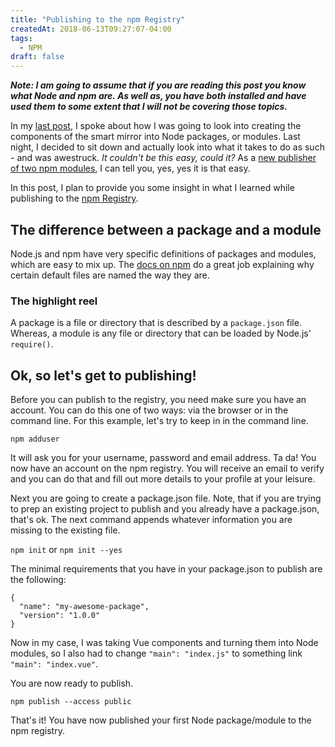 ```yaml
---
title: "Publishing to the npm Registry"
createdAt: 2018-06-13T09:27:07-04:00
tags:
  - NPM
draft: false
---
```


**_Note: I am going to assume that if you are reading this post you know what Node and npm are. As well as, you have both installed and have used them to some extent that I will not be covering those topics._**

In my [last post][mcm1], I spoke about how I was going to look into creating the components of the smart mirror into Node packages, or modules. Last night, I decided to sit down and actually look into what it takes to do as such - and was awestruck. _It couldn't be this easy, could it?_ As a [new publisher of two npm modules][mcm2], I can tell you, yes, yes it is that easy.

In this post, I plan to provide you some insight in what I learned while publishing to the [npm Registry][npm1].

## The difference between a package and a module

Node.js and npm have very specific definitions of packages and modules, which are easy to mix up. The [docs on npm][npm2] do a great job explaining why certain default files are named the way they are.

### The highlight reel

A package is a file or directory that is described by a `package.json` file. Whereas, a module is any file or directory that can be loaded by Node.js' `require()`.

## Ok, so let's get to publishing!

Before you can publish to the registry, you need make sure you have an account. You can do this one of two ways: via the browser or in the command line. For this example, let's try to keep in in the command line.

`npm adduser`

It will ask you for your username, password and email address. Ta da! You now have an account on the npm registry. You will receive an email to verify and you can do that and fill out more details to your profile at your leisure.

Next you are going to create a package.json file. Note, that if you are trying to prep an existing project to publish and you already have a package.json, that's ok. The next command appends whatever information you are missing to the existing file.

`npm init` or `npm init --yes`

The minimal requirements that you have in your package.json to publish are the following:

    {
      "name": "my-awesome-package",
      "version": "1.0.0"
    }

Now in my case, I was taking Vue components and turning them into Node modules, so I also had to change `"main": "index.js"` to something link `"main": "index.vue"`.

You are now ready to publish.

`npm publish --access public`

That's it! You have now published your first Node package/module to the npm registry.

  [mcm1]: https://blog.morsecodemedia.com/architectural-short-sightedness/ "Architectural Short-sightedness on the MorseCodeMedia blog."
  [mcm2]: https://www.npmjs.com/~brandonmorse "Brandon Morse on the NPM Registry"
  [npm1]: https://www.npmjs.com/ "The npm registry"
  [npm2]: https://docs.npmjs.com/getting-started/packages "Packages vs Modules"


